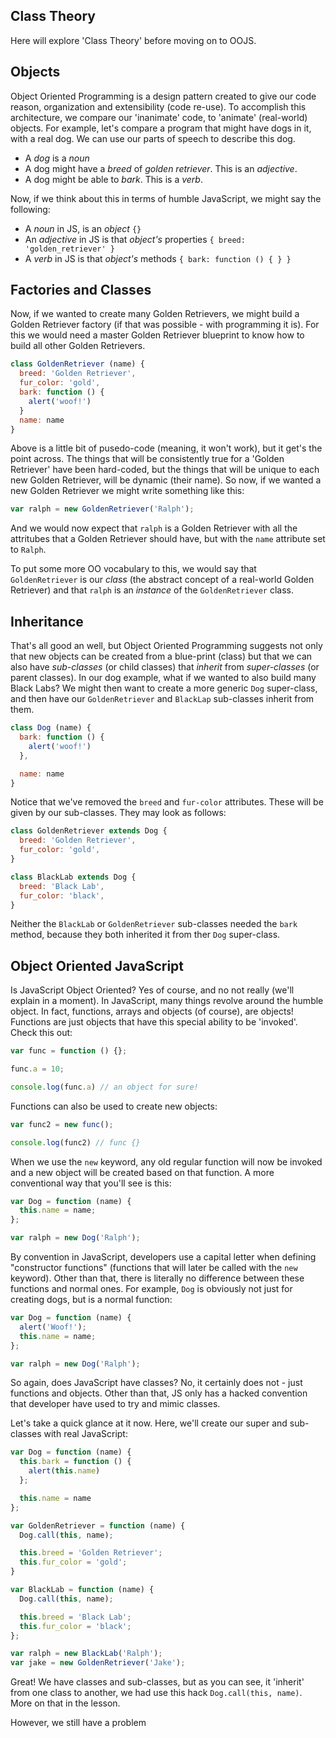 ## Class Theory
Here will explore 'Class Theory' before moving on to OOJS.

## Objects
Object Oriented Programming is a design pattern created to give our code reason, organization and extensibility (code re-use). To accomplish this architecture, we compare our 'inanimate' code, to 'animate' (real-world) objects. For example, let's compare a program that might have dogs in it, with a real dog. We can use our parts of speech to describe this dog.

* A _dog_ is a *noun*
* A dog might have a _breed_ of _golden retriever_. This is an *adjective*.
* A dog might be able to _bark_. This is a *verb*.

Now, if we think about this in terms of humble JavaScript, we might say the following:

* A *noun* in JS, is an *object* `{}`
* An *adjective* in JS is that *object's* properties `{ breed: 'golden_retriever' }`
* A *verb* in JS is that *object's* methods `{ bark: function () { } }`

## Factories and Classes
Now, if we wanted to create many Golden Retrievers, we might build a Golden Retriever factory (if that was possible - with programming it is). For this we would need a master Golden Retriever blueprint to know how to build all other Golden Retrievers.

```JavaScript
class GoldenRetriever (name) {
  breed: 'Golden Retriever',
  fur_color: 'gold',
  bark: function () {
    alert('woof!')
  }
  name: name
}
```

Above is a little bit of pusedo-code (meaning, it won't work), but it get's the point across. The things that will be consistently true for a 'Golden Retriever' have been hard-coded, but the things that will be unique to each new Golden Retriever, will be dynamic (their name). So now, if we wanted a new Golden Retriever we might write something like this:

```JavaScript
var ralph = new GoldenRetriever('Ralph');
```

And we would now expect that `ralph` is a Golden Retriever with all the attritubes that a Golden Retriever should have, but with the `name` attribute set to `Ralph`.

To put some more OO vocabulary to this, we would say that `GoldenRetriever` is our *class* (the abstract concept of a real-world Golden Retriever) and that `ralph` is an *instance* of the `GoldenRetriever` class.

## Inheritance
That's all good an well, but Object Oriented Programming suggests not only that new objects can be created from a blue-print (class) but that we can also have *sub-classes* (or child classes) that *inherit* from *super-classes* (or parent classes). In our dog example, what if we wanted to also build many Black Labs? We might then want to create a more generic `Dog` super-class, and then have our `GoldenRetriever` and `BlackLap` sub-classes inherit from them.

```JavaScript
class Dog (name) {
  bark: function () {
    alert('woof!')
  },

  name: name
}
```

Notice that we've removed the `breed` and `fur-color` attributes. These will be given by our sub-classes. They may look as follows:

```JavaScript
class GoldenRetriever extends Dog {
  breed: 'Golden Retriever',
  fur_color: 'gold',
}
```

```JavaScript
class BlackLab extends Dog {
  breed: 'Black Lab',
  fur_color: 'black',
}
```

Neither the `BlackLab` or `GoldenRetriever` sub-classes needed the `bark` method, because they both inherited it from ther `Dog` super-class.

## Object Oriented JavaScript
Is JavaScript Object Oriented? Yes of course, and no not really (we'll explain in a moment). In JavaScript, many things revolve around the humble object. In fact, functions, arrays and objects (of course), are objects! Functions are just objects that have this special ability to be 'invoked'. Check this out:

```JavaScript
var func = function () {};

func.a = 10;

console.log(func.a) // an object for sure!
```

Functions can also be used to create new objects:

```JavaScript
var func2 = new func();

console.log(func2) // func {}
```

When we use the `new` keyword, any old regular function will now be invoked and a new object will be created based on that function. A more conventional way that you'll see is this:

```JavaScript
var Dog = function (name) {
  this.name = name;
};

var ralph = new Dog('Ralph');
```

By convention in JavaScript, developers use a capital letter when defining "constructor functions" (functions that will later be called with the `new` keyword). Other than that, there is literally no difference between these functions and normal ones. For example, `Dog` is obviously not just for creating dogs, but is a normal function:

```JavaScript
var Dog = function (name) {
  alert('Woof!');
  this.name = name;
};

var ralph = new Dog('Ralph');
```

So again, does JavaScript have classes? No, it certainly does not - just functions and objects. Other than that, JS only has a hacked convention that developer have used to try and mimic classes.

Let's take a quick glance at it now. Here, we'll create our super and sub-classes with real JavaScript:

```JavaScript
var Dog = function (name) {
  this.bark = function () {
    alert(this.name)
  };

  this.name = name
};

var GoldenRetriever = function (name) {
  Dog.call(this, name);

  this.breed = 'Golden Retriever';
  this.fur_color = 'gold';
}

var BlackLab = function (name) {
  Dog.call(this, name);

  this.breed = 'Black Lab';
  this.fur_color = 'black';
};

var ralph = new BlackLab('Ralph');
var jake = new GoldenRetriever('Jake');
```

Great! We have classes and sub-classes, but as you can see, it 'inherit' from one class to another, we had use this hack `Dog.call(this, name)`. More on that in the lesson.

However, we still have a problem
